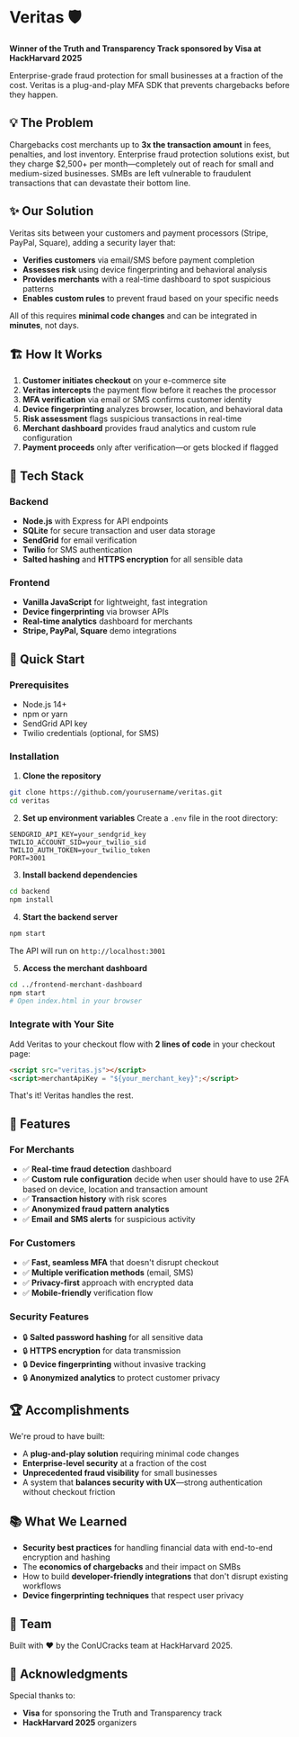 # Veritas 🛡️

**Winner of the Truth and Transparency Track sponsored by Visa at HackHarvard 2025**

Enterprise-grade fraud protection for small businesses at a fraction of the cost. Veritas is a plug-and-play MFA SDK that prevents chargebacks before they happen.

## 💡 The Problem

Chargebacks cost merchants up to **3x the transaction amount** in fees, penalties, and lost inventory. Enterprise fraud protection solutions exist, but they charge $2,500+ per month—completely out of reach for small and medium-sized businesses. SMBs are left vulnerable to fraudulent transactions that can devastate their bottom line.

## ✨ Our Solution

Veritas sits between your customers and payment processors (Stripe, PayPal, Square), adding a security layer that:

- **Verifies customers** via email/SMS before payment completion
- **Assesses risk** using device fingerprinting and behavioral analysis
- **Provides merchants** with a real-time dashboard to spot suspicious patterns
- **Enables custom rules** to prevent fraud based on your specific needs

All of this requires **minimal code changes** and can be integrated in **minutes**, not days.

## 🏗️ How It Works

1. **Customer initiates checkout** on your e-commerce site
2. **Veritas intercepts** the payment flow before it reaches the processor
3. **MFA verification** via email or SMS confirms customer identity
4. **Device fingerprinting** analyzes browser, location, and behavioral data
5. **Risk assessment** flags suspicious transactions in real-time
6. **Merchant dashboard** provides fraud analytics and custom rule configuration
7. **Payment proceeds** only after verification—or gets blocked if flagged

## 🔧 Tech Stack

### Backend

- **Node.js** with Express for API endpoints
- **SQLite** for secure transaction and user data storage
- **SendGrid** for email verification
- **Twilio** for SMS authentication
- **Salted hashing** and **HTTPS encryption** for all sensible data

### Frontend

- **Vanilla JavaScript** for lightweight, fast integration
- **Device fingerprinting** via browser APIs
- **Real-time analytics** dashboard for merchants
- **Stripe, PayPal, Square** demo integrations

## 🚀 Quick Start

### Prerequisites

- Node.js 14+
- npm or yarn
- SendGrid API key
- Twilio credentials (optional, for SMS)

### Installation

1. **Clone the repository**

```bash
git clone https://github.com/yourusername/veritas.git
cd veritas
```

2. **Set up environment variables**
   Create a `.env` file in the root directory:

```env
SENDGRID_API_KEY=your_sendgrid_key
TWILIO_ACCOUNT_SID=your_twilio_sid
TWILIO_AUTH_TOKEN=your_twilio_token
PORT=3001
```

3. **Install backend dependencies**

```bash
cd backend
npm install
```

4. **Start the backend server**

```bash
npm start
```

The API will run on `http://localhost:3001`

5. **Access the merchant dashboard**

```bash
cd ../frontend-merchant-dashboard
npm start
# Open index.html in your browser
```

### Integrate with Your Site

Add Veritas to your checkout flow with **2 lines of code** in your checkout page:

```html
<script src="veritas.js"></script>
<script>merchantApiKey = "${your_merchant_key}";</script>
```

That's it! Veritas handles the rest.

## 🎯 Features

### For Merchants

- ✅ **Real-time fraud detection** dashboard
- ✅ **Custom rule configuration** decide when user should have to use 2FA based on device, location and transaction amount
- ✅ **Transaction history** with risk scores
- ✅ **Anonymized fraud pattern analytics**
- ✅ **Email and SMS alerts** for suspicious activity

### For Customers

- ✅ **Fast, seamless MFA** that doesn't disrupt checkout
- ✅ **Multiple verification methods** (email, SMS)
- ✅ **Privacy-first** approach with encrypted data
- ✅ **Mobile-friendly** verification flow

### Security Features

- 🔒 **Salted password hashing** for all sensitive data
- 🔒 **HTTPS encryption** for data transmission
- 🔒 **Device fingerprinting** without invasive tracking
- 🔒 **Anonymized analytics** to protect customer privacy

## 🏆 Accomplishments

We're proud to have built:

- A **plug-and-play solution** requiring minimal code changes
- **Enterprise-level security** at a fraction of the cost
- **Unprecedented fraud visibility** for small businesses
- A system that **balances security with UX**—strong authentication without checkout friction

## 📚 What We Learned

- **Security best practices** for handling financial data with end-to-end encryption and hashing
- The **economics of chargebacks** and their impact on SMBs
- How to build **developer-friendly integrations** that don't disrupt existing workflows
- **Device fingerprinting techniques** that respect user privacy

## 👥 Team

Built with ❤️ by the ConUCracks team at HackHarvard 2025.

## 🙏 Acknowledgments

Special thanks to:

- **Visa** for sponsoring the Truth and Transparency track
- **HackHarvard 2025** organizers
